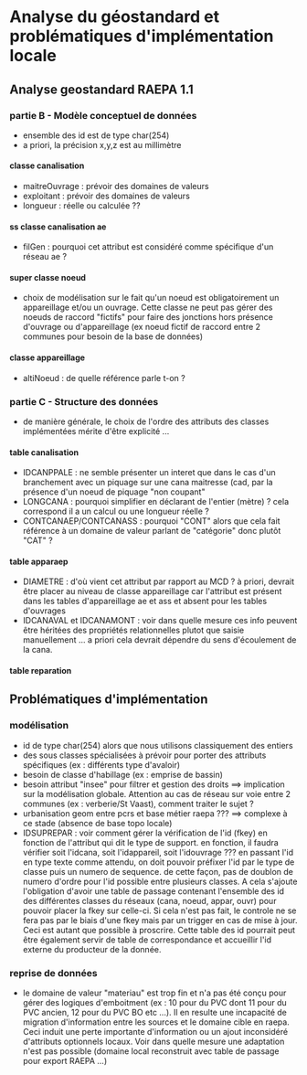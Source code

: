 # Analyse du géostandard et problématiques d'implémentation locale

## Analyse geostandard RAEPA 1.1

### partie B - Modèle conceptuel de données

- ensemble des id est de type char(254)
- a priori, la précision x,y,z est au millimètre

#### classe canalisation

- maitreOuvrage : prévoir des domaines de valeurs
- exploitant : prévoir des domaines de valeurs
- longueur : réelle ou calculée ??

#### ss classe canalisation ae

- filGen : pourquoi cet attribut est considéré comme spécifique d'un réseau ae ?

#### super classe noeud

- choix de modélisation sur le fait qu'un noeud est obligatoirement un appareillage et/ou un ouvrage. Cette classe ne peut pas gérer des noeuds de raccord "fictifs" pour faire des jonctions hors présence d'ouvrage ou d'appareillage (ex noeud fictif de raccord entre 2 communes pour besoin de la base de données)

#### classe appareillage

- altiNoeud : de quelle référence parle t-on ?

### partie C - Structure des données

- de manière générale, le choix de l'ordre des attributs des classes implémentées mérite d'être explicité ...

#### table canalisation

- IDCANPPALE : ne semble présenter un interet que dans le cas d'un branchement avec un piquage sur une cana maitresse (cad, par la présence d'un noeud de piquage "non coupant" 
- LONGCANA : pourquoi simplifier en déclarant de l'entier (mètre) ? cela correspond il a un calcul ou une longueur réelle ?
- CONTCANAEP/CONTCANASS : pourquoi "CONT" alors que cela fait référence à un domaine de valeur parlant de "catégorie" donc plutôt "CAT" ?

#### table apparaep

- DIAMETRE : d'où vient cet attribut par rapport au MCD ? à priori, devrait être placer au niveau de classe appareillage car l'attribut est présent dans les tables d'appareillage ae et ass et absent pour les tables d'ouvrages
- IDCANAVAL et IDCANAMONT : voir dans quelle mesure ces info peuvent être héritées des propriétés relationnelles plutot que saisie manuellement ... a priori cela devrait dépendre du sens d'écoulement de la cana.

#### table reparation


## Problématiques d'implémentation

### modélisation

- id de type char(254) alors que nous utilisons classiquement des entiers
- des sous classes spécialisées à prévoir pour porter des attributs spécifiques (ex : différents type d'avaloir)
- besoin de classe d'habillage (ex : emprise de bassin)
- besoin attribut "insee" pour filtrer et gestion des droits ==> implication sur la modélisation globale. Attention au cas de réseau sur voie entre 2 communes (ex : verberie/St Vaast), comment traiter le sujet ?
- urbanisation geom entre pcrs et base métier raepa ??? ==> complexe à ce stade (absence de base topo locale)
- IDSUPREPAR : voir comment gérer la vérification de l'id (fkey) en fonction de l'attribut qui dit le type de support. en fonction, il faudra vérifier soit l'idcana, soit l'idappareil, soit l'idouvrage ??? en passant l'id en type texte comme attendu, on doit pouvoir préfixer l'id par le type de classe puis un numero de sequence. de cette façon, pas de doublon de numero d'ordre pour l'id possible entre plusieurs classes. A cela s'ajoute l'obligation d'avoir une table de passage contenant l'ensemble des id des différentes classes du réseaux (cana, noeud, appar, ouvr) pour pouvoir placer la fkey sur celle-ci. Si cela n'est pas fait, le controle ne se fera pas par le biais d'une fkey mais par un trigger en cas de mise à jour. Ceci est autant que possible à proscrire. Cette table des id pourrait peut être également servir de table de correspondance et accueillir l'id externe du producteur de la donnée.

### reprise de données

- le domaine de valeur "materiau" est trop fin et n'a pas été conçu pour gérer des logiques d'emboitment (ex : 10 pour du PVC dont 11 pour du PVC ancien, 12 pour du PVC BO etc ...). Il en resulte une incapacité de migration d'information entre les sources et le domaine cible en raepa. Ceci induit une perte importante d'information ou un ajout inconsidéré d'attributs optionnels locaux. Voir dans quelle mesure une adaptation n'est pas possible (domaine local reconstruit avec table de passage pour export RAEPA ...)
